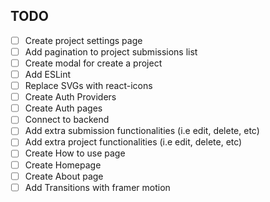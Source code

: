 ## TODO

- [ ] Create project settings page
- [ ] Add pagination to project submissions list
- [ ] Create modal for create a project
- [ ] Add ESLint
- [ ] Replace SVGs with react-icons
- [ ] Create Auth Providers
- [ ] Create Auth pages
- [ ] Connect to backend
- [ ] Add extra submission functionalities (i.e edit, delete, etc)
- [ ] Add extra project functionalities (i.e edit, delete, etc)
- [ ] Create How to use page
- [ ] Create Homepage
- [ ] Create About page
- [ ] Add Transitions with framer motion
